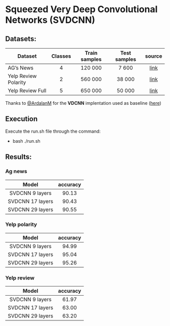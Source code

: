 # Squeezed Very Deep Convolutional Networks (SVDCNN)

## Datasets:
| Dataset                | Classes | Train samples | Test samples | source |
|------------------------|:---------:|:---------------:|:--------------:|:--------:|
| AG’s News              |    4    |    120 000    |     7 600    |[link](https://drive.google.com/drive/u/0/folders/0Bz8a_Dbh9Qhbfll6bVpmNUtUcFdjYmF2SEpmZUZUcVNiMUw1TWN6RDV3a0JHT3kxLVhVR2M)|
| Yelp Review Polarity   |    2    |    560 000    |    38 000    |[link](https://drive.google.com/drive/u/0/folders/0Bz8a_Dbh9Qhbfll6bVpmNUtUcFdjYmF2SEpmZUZUcVNiMUw1TWN6RDV3a0JHT3kxLVhVR2M)|
| Yelp Review Full       |    5    |    650 000    |    50 000    |[link](https://drive.google.com/drive/u/0/folders/0Bz8a_Dbh9Qhbfll6bVpmNUtUcFdjYmF2SEpmZUZUcVNiMUw1TWN6RDV3a0JHT3kxLVhVR2M)|


Thanks to [@ArdalanM](https://github.com/ArdalanM) for the **VDCNN** implentation used as baseline ([here](https://github.com/ArdalanM/nlp-benchmarks/))

## Execution 
Execute the run.sh file through the command: 
- bash ./run.sh

## Results:

### Ag news 
| Model           | accuracy 
|:---------------:| :-------------:|
| SVDCNN 9 layers  |  90.13        |
| SVDCNN 17 layers |  90.43        |
| SVDCNN 29 layers |  90.55        |

### Yelp polarity
| Model           | accuracy 
|:---------------:| :-------------:|
| SVDCNN 9 layers  |  94.99        |
| SVDCNN 17 layers |  95.04        |
| SVDCNN 29 layers |  95.26        |

### Yelp review
| Model           | accuracy 
|:---------------:| :-------------:|
| SVDCNN 9 layers  |  61.97        |
| SVDCNN 17 layers |  63.00        |
| SVDCNN 29 layers |  63.20        |
